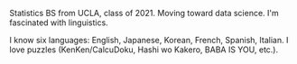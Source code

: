 Statistics BS from UCLA, class of 2021. Moving toward data science. I'm fascinated with linguistics.

I know six languages: English, Japanese, Korean, French, Spanish, Italian. I love puzzles (KenKen/CalcuDoku, Hashi wo Kakero, BABA IS YOU, etc.).
